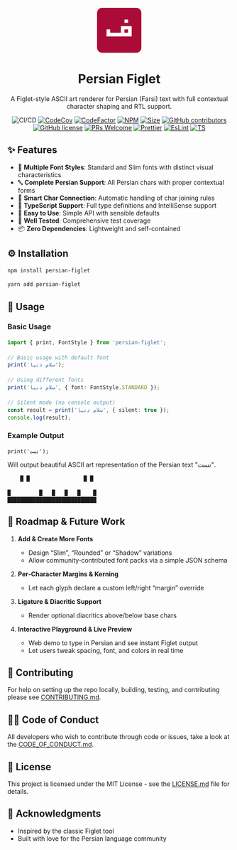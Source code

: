 <p align="center">
  <img src="./images/logo.png" alt="Banner" width="20%">
<p>
<h1 align="center">Persian Figlet</h1>
<p align="center">A Figlet-style ASCII art renderer for Persian (Farsi) text with full contextual character shaping and RTL support.</p>
<div align="center">

![CI/CD](https://github.com/moh3n9595/persian-figlet/actions/workflows/build.yml/badge.svg)
[![CodeCov](https://codecov.io/gh/moh3n9595/persian-figlet/graph/badge.svg?token=WN2WK8QQMJ)](https://codecov.io/gh/moh3n9595/persian-figlet) [![CodeFactor](https://www.codefactor.io/repository/github/moh3n9595/persian-figlet/badge)](https://www.codefactor.io/repository/github/moh3n9595/persian-figlet)
[![NPM](https://img.shields.io/npm/v/persian-figlet.svg)](https://www.npmjs.com/package/persian-figlet)
[![Size](https://badgen.net/bundlephobia/min/persian-figlet)](https://bundlephobia.com/result?p=persian-figlet@latest)
[![GitHub contributors](https://img.shields.io/github/contributors/moh3n9595/persian-figlet.svg)](https://GitHub.com/moh3n9595/persian-figlet/contributors/)
[![GitHub license](https://img.shields.io/badge/license-MIT-blue.svg)](https://github.com/moh3n9595/persian-figlet/blob/master/LICENSE)
[![PRs Welcome](https://img.shields.io/badge/PRs-welcome-orange.svg)](https://github.com/moh3n9595/persian-figlet/compare)
[![Prettier](https://img.shields.io/badge/prettier-1A2C34?logo=prettier&logoColor=F7BA3E)](https://github.com/prettier/prettier)
[![EsLint](https://badges.aleen42.com/src/eslint.svg)](https://eslint.org/)
[![TS](https://badges.aleen42.com/src/typescript.svg)](https://www.typescriptlang.org/)

</div>

## ✨ Features

- 🎨 **Multiple Font Styles**: Standard and Slim fonts with distinct visual characteristics
- 🔤 **Complete Persian Support**: All Persian chars with proper contextual forms
- 🔗 **Smart Char Connection**: Automatic handling of char joining rules
- 📝 **TypeScript Support**: Full type definitions and IntelliSense support
- 🎯 **Easy to Use**: Simple API with sensible defaults
- 🧪 **Well Tested**: Comprehensive test coverage
- 📦 **Zero Dependencies**: Lightweight and self-contained

## ⚙️ Installation

```bash
npm install persian-figlet
```

```bash
yarn add persian-figlet
```

## 📖 Usage

### Basic Usage

```typescript
import { print, FontStyle } from 'persian-figlet';

// Basic usage with default font
print('سلام دنیا');

// Using different fonts
print('سلام دنیا', { font: FontStyle.STANDARD });

// Silent mode (no console output)
const result = print('سلام دنیا', { silent: true });
console.log(result);
```

### Example Output

```
print('تست');
```

Will output beautiful ASCII art representation of the Persian text "تست".

```                     
    █ █                 █ █ 
                        
█         █   █   █   █    █
████████████████████████████                     
```

## 🚀 Roadmap & Future Work

1. **Add & Create More Fonts**  
   - Design “Slim”, “Rounded” or “Shadow” variations  
   - Allow community‑contributed font packs via a simple JSON schema  

2. **Per‑Character Margins & Kerning**  
   - Let each glyph declare a custom left/right “margin” override

3. **Ligature & Diacritic Support**  
   - Render optional diacritics above/below base chars
  
4. **Interactive Playground & Live Preview**  
   - Web demo to type in Persian and see instant Figlet output  
   - Let users tweak spacing, font, and colors in real time  

## 🙋 Contributing

For help on setting up the repo locally, building, testing, and contributing
please see [CONTRIBUTING.md](https://github.com/moh3n9595/persian-figlet/blob/master/CONTRIBUTING.md).

## 🧑‍💻 Code of Conduct

All developers who wish to contribute through code or issues, take a look at the
[CODE_OF_CONDUCT.md](https://github.com/moh3n9595/persian-figlet/blob/master/CODE_OF_CONDUCT.md).

## 📃 License

This project is licensed under the MIT License - see the [LICENSE.md](https://github.com/moh3n9595/persian-figlet/blob/master/LICENSE) file for details.

## 🙏 Acknowledgments

- Inspired by the classic Figlet tool
- Built with love for the Persian language community
